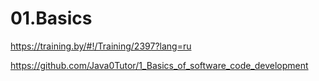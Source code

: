 # 01.Basics
https://training.by/#!/Training/2397?lang=ru

https://github.com/Java0Tutor/1_Basics_of_software_code_development
